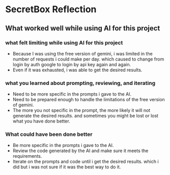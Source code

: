 # SecretBox Reflection

What worked well while using AI for this project
- 

### what felt limiting while using AI for this project
- Because I was using the free version of gemini, i was limited in the number of requests i could make per day.
which caused to change from login by auth google to login by api key again and again.
- Even if it was exhausted, i was able to get the desired results.

### what you learned about prompting, reviewing, and iterating
- Need to be more specific in the prompts i gave to the AI.
- Need to be prepared enough to handle the limitations of the free version of gemini.
- The more you not specific in the prompt, the more likely it will not generate the desired results. and sometimes you might be lost or lost what you have done better.  

### What could have been done better
- Be more specific in the prompts i gave to the AI.
- Review the code generated by the AI and make sure it meets the requirements.
- Iterate on the prompts and code until i get the desired results. which i did but i was not sure if it was the best way to do it.